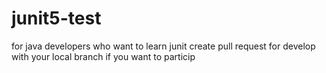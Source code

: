 # junit5-test
for java developers who want to learn junit
create pull request for develop with your local branch if you want to particip
